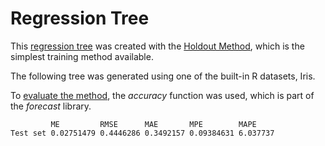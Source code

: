 # Regression Tree

This [regression tree](https://en.wikipedia.org/wiki/Decision_tree_learning) was created with the [Holdout Method](https://towardsdatascience.com/validating-your-machine-learning-model-25b4c8643fb7), which is the simplest training method available.

The following tree was generated using one of the built-in R datasets, Iris.



To [evaluate the method](https://towardsdatascience.com/metrics-to-evaluate-your-machine-learning-algorithm-f10ba6e38234), the *accuracy* function was used, which is part of the *forecast* library.

             ME         RMSE      MAE       MPE        MAPE
    Test set 0.02751479 0.4446286 0.3492157 0.09384631 6.037737